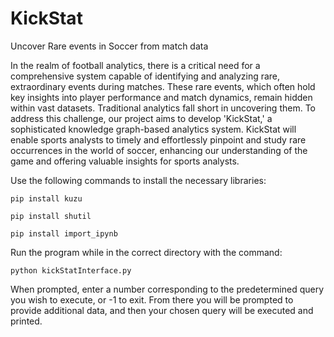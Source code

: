 # KickStat
Uncover Rare events in Soccer from match data  

In the realm of football analytics, there is a critical need for a comprehensive system capable of identifying and analyzing rare, extraordinary events during matches. These rare events, which often hold key insights into player performance and match dynamics, remain hidden within vast datasets. Traditional analytics fall short in uncovering them. To address this challenge, our project aims to develop 'KickStat,' a sophisticated knowledge graph-based analytics system. KickStat will enable sports analysts to timely and effortlessly pinpoint and study rare occurrences in the world of soccer, enhancing our understanding of the game and offering valuable insights for sports analysts.   

Use the following commands to install the necessary libraries:

```pip install kuzu```

```pip install shutil```

```pip install import_ipynb```

Run the program while in the correct directory with the command:

```python kickStatInterface.py```

When prompted, enter a number corresponding to the predetermined query you wish to execute, or -1 to exit.
From there you will be prompted to provide additional data, and then your chosen query will be executed and printed.
